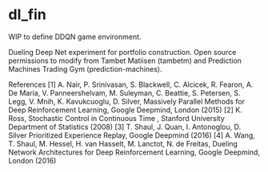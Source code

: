# dl_fin

WIP to define DDQN game environment.

Dueling Deep Net experiment for portfolio construction.
Open source permissions to modify from Tambet Matiisen (tambetm) and Prediction Machines Trading Gym (prediction-machines).

References
[1] A. Nair, P. Srinivasan, S. Blackwell, C. Alcicek, R. Fearon, A. De Maria, V. Panneershelvam, M. Suleyman, C. Beattie, S. Petersen, S. Legg, V. Mnih, K. Kavukcuoglu, D. Silver, Massively Parallel Methods for Deep Reinforcement Learning, Google Deepmind, London (2015)
[2] K. Ross, Stochastic Control in Continuous Time , Stanford University Department of Statistics (2008)
[3] T. Shaul, J. Quan, I. Antonoglou, D. Silver Prioritized Experience Replay, Google Deepmind (2016)
[4] A. Wang, T. Shaul, M. Hessel, H. van Hasselt, M. Lanctot, N. de Freitas, Dueling Network Architectures for Deep Reinforcement Learning, Google Deepmind, London (2016)
